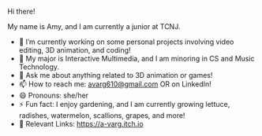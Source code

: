 Hi there!

My name is Amy, and I am currently a junior at TCNJ.

- 🔭 I’m currently working on some personal projects involving video editing, 3D animation, and coding!
- 🌱 My major is Interactive Multimedia, and I am minoring in CS and Music Technology.
- 💬 Ask me about anything related to 3D animation or games!
- 📫 How to reach me: avarg610@gmail.com OR on LinkedIn!
- 😄 Pronouns: she/her
- ⚡ Fun fact: I enjoy gardening, and I am currently growing lettuce, radishes, watermelon, scallions, grapes, and more!
- 🔗 Relevant Links: https://a-varg.itch.io
